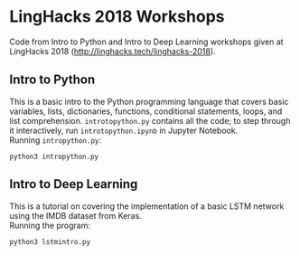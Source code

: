 # LingHacks 2018 Workshops
Code from Intro to Python and Intro to Deep Learning workshops given at LingHacks 2018 (http://linghacks.tech/linghacks-2018).

## Intro to Python
This is a basic intro to the Python programming language that covers basic variables, lists, dictionaries, functions, conditional statements, loops, and list comprehension. `introtopython.py` contains all the code; to step through it interactively, run `introtopython.ipynb` in Jupyter Notebook.  
Running `intropython.py`:
```
python3 intropython.py
```

## Intro to Deep Learning
This is a tutorial on covering the implementation of a basic LSTM network using the IMDB dataset from Keras.  
Running the program: 
``` 
python3 lstmintro.py
```
